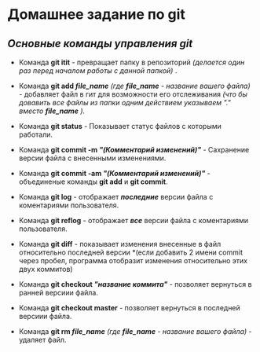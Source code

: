 # Домашнее задание по git

## *Основные команды управления git*

* Команда **git itit** - превращает папку в репозиторий *(делается один раз перед началом работы с данной папкой)* .

* Команда **git add ***file_name***** *(где ***file_name*** - название вашего файла)*  - добавляет файл в гит для возможности его отслеживания *(что бы довавить все файлы из папки одним действием указываем "." вместо ***file_name*** ).*

* Команда **git status** - Показывает статус файлов с которыми работали.

* Команда **git commit -m ***"(Комментарий изменений)"***** - Сахранение версии файла с внесенными изменениями.

* Команда **git commit -am ***"(Комментарий изменений)"***** - объединеные команды **git add** и **git commit**.

* Команда **git log**  - отображает ***последние*** версии файла с коментариями пользователя.

* Команда **git reflog**  - отображает ***все*** версии файла с коментариями пользователя.

* Команда **git diff** - показывает изменения внесенные в файл относительно последней версии *(если добавить 2 имени commit через пробел, программа отобразит изменения относительно этих двух коммитов)

* Команда **git checkout ***"название коммита"***** - позволяет вернуться в ранней версиии файла.

* Команда **git checkout master** - позволяет вернуться в последней версиии файла.


* Команда **git rm ***file_name***** *(где ***file_name*** - название вашего файла)*  - удаляет файл.


